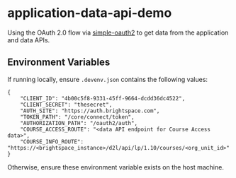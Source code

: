 # application-data-api-demo
Using the OAuth 2.0 flow via [simple-oauth2](https://github.com/lelylan/simple-oauth2) to get data from the application and data APIs.

## Environment Variables
If running locally, ensure `.devenv.json` contains the following values:

	{
	    "CLIENT_ID": "4b00c5f8-9331-45ff-9664-dcdd36dc4522",
	    "CLIENT_SECRET": "thesecret",
	    "AUTH_SITE": "https://auth.brightspace.com",
	    "TOKEN_PATH": "/core/connect/token",
	    "AUTHORIZATION_PATH": "/oauth2/auth",
	    "COURSE_ACCESS_ROUTE": "<data API endpoint for Course Access data>",
	    "COURSE_INFO_ROUTE": "https://<brightspace_instance>/d2l/api/lp/1.10/courses/<org_unit_id>"
	}

Otherwise, ensure these environment variable exists on the host machine.

